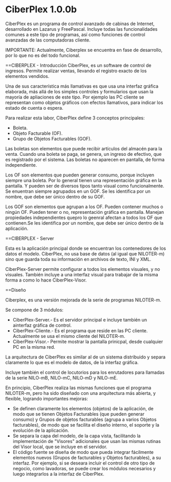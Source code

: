 CiberPlex 1.0.0b
================

CiberPlex es un programa de control avanzado de cabinas de Internet, desarrollado en Lazarus y FreePascal. Incluye todas las funcionalidades comunes a este tipo de programas, así como funciones de control avanzadas de las computadoras cliente.

IMPORTANTE: Actualmente, Ciberplex se encuentra en fase de  desarrollo, por lo que no es del todo funcional.

==CIBERPLEX - Introducción
CiberPlex, es un software de control de ingresos. Permite realizar ventas, llevando el registro exacto de los elementos vendidos.

Una de sus característica más llamativas es que usa una interfaz gráfica elaborada, más allá de los simples controles y formularios que usan la mayoría de apliaciones de este tipo. Por ejemplo las PC cliente se representan como objetos gráficos con efectos llamativos, para indicar los estado de cuenta o espera.

Para realizar esta labor, CiberPlex define 3 conceptos principales:
* Boleta. 
* Objeto Facturable (OF).
* Grupo de Objetos Facturables (GOF).

Las boletas son elementos que puede recibir artículos del almacén para la venta. Cuando una boleta se paga, se genera, un ingreso de efectivo, que es registrado por el sistema. Las boletas no aparecen en pantalla, de forma independiente.

Los OF son  elementos que pueden generar consumo, porque incluyen siempre una boleta. Por lo general tienen una representación gráfica en la pantalla. Y pueden ser de diversos tipos tanto visual como funcionalmente. Se enuentran siempre agrupados en un GOF. Se les identifica por un nombre, que debe ser único dentro de su GOF.

Los GOF son elementos que agrupan a los OF. Pueden contener muchos o ningún OF. Pueden tener o no, representación gráfica en pantalla. Manejan propiedades independientes quepro lo geenral afectan a todos los OF que contienen.Se les identifica por un nombre, que debe ser único dentro de la aplicación.


==CIBERPLEX - Server

Esta es la aplicación principal donde se encuentran los contenedores de los datos el modelo. CiberPlex, no usa base de datos (al igual que NILOTER-m) sino que guarda toda su información en archivos de texto, INI y XML.

CiberPlex-Server permite configurar a todos los elementos visuales, y no visuales. También incluye a una interfaz visual para trabajar de la misma forma a como lo hace CiberPlex-Visor.


==Diseño

Ciberplex, es una versión mejorada de la serie de programas NILOTER-m.

Se compone de 3 módulos:

* CiberPlex-Server.- Es el servidor principal e incluye también un ainterfaz gráfica de control.
* CiberPlex-Cliente.- Es el programa que reside en las PC cliente. Actualmente se usa el mismo cliente del NILOTER-m.
* CiberPlex-Visor.- Permite mostrar la pantalla prinicpal, desde cualquier PC en la misma red.

La arquitectura de CiberPlex es similar al de un sistema distribuido y separa claramente lo que es el modelo de datos, de la interfaz gráfica.

Incluye también el control de locutorios para los enrutadores para llamadas de la serie NILO-mB, NILO-mC, NILO-mD y NILO-mE.

En principio, CiberPlex realiza las mismas funciones que el programa NILOTER-m, pero ha sido diseñado con una arquitectura más abierta, y flexible, logrando importantes mejoras:

* Se definen claramente los elementos (objetos) de la aplicación, de modo que se tienen Objetos Facturables (que pueden generar consumo) y Grupos de objetos facturables (agrupa a varios Objetos facturables), de modo que se facilita el diseño interno, el soporte y la evolución de la aplicación.
* Se separa la capa del modelo, de la capa vista, facilitando la implementación de "Visores" adicionales que usan las mismas rutinas del Visor local, que se incluye en el servidor.
* El código fuente se diseña de modo que pueda integrar fácilmente elementos nuevos (Grupos de facturables y Objetos facturables), a su interfaz. Por ejemplo, si se deseara incluir el control de otro tipo de negocio, como lavadoras, se puede crear los módulos necesarios y luego integrarlos a la interfaz de CiberPlex.
